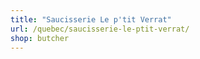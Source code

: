 ```yaml
---
title: "Saucisserie Le p'tit Verrat"
url: /quebec/saucisserie-le-ptit-verrat/
shop: butcher
---
```

